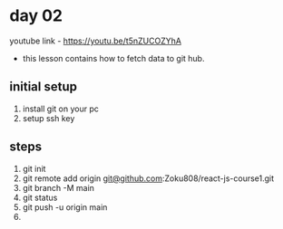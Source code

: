 # day 02

youtube link -  https://youtu.be/t5nZUCOZYhA

* this lesson contains how to fetch data to git hub.

## initial setup

1. install git on your pc
2. setup ssh key

## steps

1. git init
2. git remote add origin git@github.com:Zoku808/react-js-course1.git
3. git branch -M main
4. git status
5. git push -u origin main
6.
